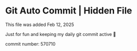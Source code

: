 # Git Auto Commit | Hidden File

This file was added Feb 12, 2025

Just for fun and keeping my daily git commit active 🤪

commit number: 570710
